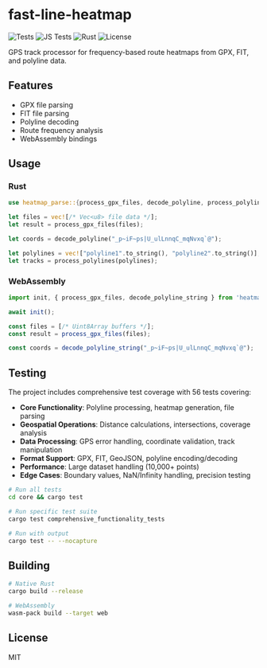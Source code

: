 # fast-line-heatmap

![Tests](https://img.shields.io/badge/tests-%2F_passed-brightgreen) ![JS Tests](https://img.shields.io/badge/js_tests-8%2F8_passed-brightgreen)
![Rust](https://img.shields.io/badge/rust-stable-orange)
![License](https://img.shields.io/badge/license-MIT-blue)

GPS track processor for frequency-based route heatmaps from GPX, FIT, and polyline data.

## Features

- GPX file parsing
- FIT file parsing  
- Polyline decoding
- Route frequency analysis
- WebAssembly bindings

## Usage

### Rust

```rust
use heatmap_parse::{process_gpx_files, decode_polyline, process_polylines};

let files = vec![/* Vec<u8> file data */];
let result = process_gpx_files(files);

let coords = decode_polyline("_p~iF~ps|U_ulLnnqC_mqNvxq`@");

let polylines = vec!["polyline1".to_string(), "polyline2".to_string()];
let tracks = process_polylines(polylines);
```

### WebAssembly

```javascript
import init, { process_gpx_files, decode_polyline_string } from 'heatmap-parse';

await init();

const files = [/* Uint8Array buffers */];
const result = process_gpx_files(files);

const coords = decode_polyline_string("_p~iF~ps|U_ulLnnqC_mqNvxq`@");
```

## Testing

The project includes comprehensive test coverage with 56 tests covering:

- **Core Functionality**: Polyline processing, heatmap generation, file parsing
- **Geospatial Operations**: Distance calculations, intersections, coverage analysis  
- **Data Processing**: GPS error handling, coordinate validation, track manipulation
- **Format Support**: GPX, FIT, GeoJSON, polyline encoding/decoding
- **Performance**: Large dataset handling (10,000+ points)
- **Edge Cases**: Boundary values, NaN/Infinity handling, precision testing

```bash
# Run all tests
cd core && cargo test

# Run specific test suite
cargo test comprehensive_functionality_tests

# Run with output
cargo test -- --nocapture
```

## Building

```bash
# Native Rust
cargo build --release

# WebAssembly
wasm-pack build --target web
```

## License

MIT
